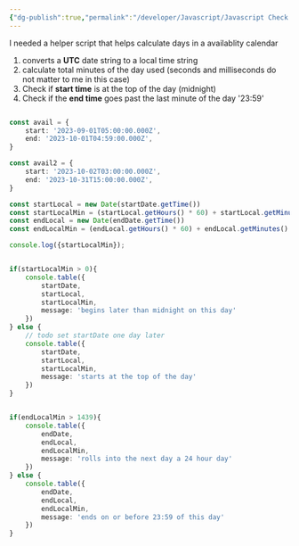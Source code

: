 ```yaml
---
{"dg-publish":true,"permalink":"/developer/Javascript/Javascript Check if Local Date is After or Before the Start or end of the Day/","noteIcon":""}
---
```


I needed a helper script that helps calculate days in a availablity calendar

1. converts a **UTC** date string to a local time string
2. calculate total minutes of the day used (seconds and milliseconds do not matter to me in this case)
3. Check if **start time** is at the top of the day (midnight)
4. Check if the **end time** goes past the last minute of the day '23:59'

```ts

const avail = {
	start: '2023-09-01T05:00:00.000Z',
	end: '2023-10-01T04:59:00.000Z',
}

const avail2 = {
	start: '2023-10-02T03:00:00.000Z',
	end: '2023-10-31T15:00:00.000Z',
}

const startLocal = new Date(startDate.getTime())
const startLocalMin = (startLocal.getHours() * 60) + startLocal.getMinutes()
const endLocal = new Date(endDate.getTime())
const endLocalMin = (endLocal.getHours() * 60) + endLocal.getMinutes()

console.log({startLocalMin});


if(startLocalMin > 0){
	console.table({
		startDate,
		startLocal,
		startLocalMin,
		message: 'begins later than midnight on this day'
	})
} else {
	// todo set startDate one day later
	console.table({
		startDate,
		startLocal,
		startLocalMin,
		message: 'starts at the top of the day'
	})
}


if(endLocalMin > 1439){
	console.table({
		endDate,
		endLocal,
		endLocalMin,
		message: 'rolls into the next day a 24 hour day'
	})
} else {
	console.table({
		endDate,
		endLocal,
		endLocalMin,
		message: 'ends on or before 23:59 of this day'
	})
}
```